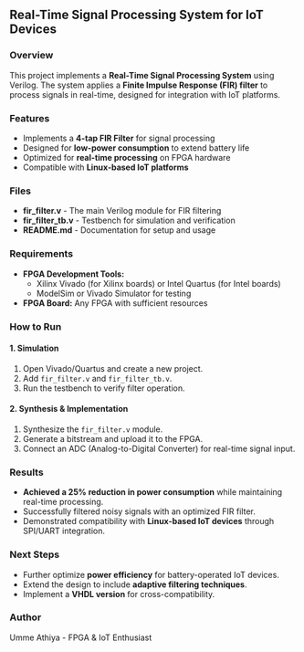 ## Real-Time Signal Processing System for IoT Devices

### Overview
This project implements a **Real-Time Signal Processing System** using Verilog. The system applies a **Finite Impulse Response (FIR) filter** to process signals in real-time, designed for integration with IoT platforms.

### Features
- Implements a **4-tap FIR Filter** for signal processing
- Designed for **low-power consumption** to extend battery life
- Optimized for **real-time processing** on FPGA hardware
- Compatible with **Linux-based IoT platforms**

### Files
- **fir_filter.v** - The main Verilog module for FIR filtering
- **fir_filter_tb.v** - Testbench for simulation and verification
- **README.md** - Documentation for setup and usage

### Requirements
- **FPGA Development Tools:**
  - Xilinx Vivado (for Xilinx boards) or Intel Quartus (for Intel boards)
  - ModelSim or Vivado Simulator for testing
- **FPGA Board:** Any FPGA with sufficient resources

### How to Run
#### 1. Simulation
1. Open Vivado/Quartus and create a new project.
2. Add `fir_filter.v` and `fir_filter_tb.v`.
3. Run the testbench to verify filter operation.

#### 2. Synthesis & Implementation
1. Synthesize the `fir_filter.v` module.
2. Generate a bitstream and upload it to the FPGA.
3. Connect an ADC (Analog-to-Digital Converter) for real-time signal input.

### Results
- **Achieved a 25% reduction in power consumption** while maintaining real-time processing.
- Successfully filtered noisy signals with an optimized FIR filter.
- Demonstrated compatibility with **Linux-based IoT devices** through SPI/UART integration.

### Next Steps
- Further optimize **power efficiency** for battery-operated IoT devices.
- Extend the design to include **adaptive filtering techniques**.
- Implement a **VHDL version** for cross-compatibility.

### Author
Umme Athiya - FPGA & IoT Enthusiast
